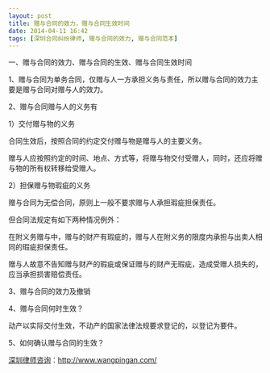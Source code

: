 ```yaml
---
layout: post
title: 赠与合同的效力，赠与合同生效时间
date: 2014-04-11 16:42
tags: [深圳合同纠纷律师, 赠与合同的效力, 赠与合同范本]
---
```

一、赠与合同的效力、赠与合同的生效、赠与合同生效时间

1、赠与合同为单务合同，仅赠与人一方承担义务与责任，所以赠与合同的效力主要是赠与合同对赠与人的效力。

2、赠与合同赠与人的义务有

1）交付赠与物的义务

合同生效后，按照合同的约定交付赠与物是赠与人的主要义务。

赠与人应按照约定的时间、地点、方式等，将赠与物交付受赠人，同时，还应将赠与物的所有权转移给受赠人。

2）担保赠与物瑕疵的义务

赠与合同为无偿合同，原则上一般不要求赠与人承担瑕疵担保责任。

但合同法规定有如下两种情况例外：

在附义务赠与中，赠与的财产有瑕疵的，赠与人在附义务的限度内承担与出卖人相同的瑕疵担保责任。

赠与人故意不告知赠与财产的瑕疵或保证赠与的财产无瑕疵，造成受赠人损失的， 应当承担损害赔偿责任。

3、赠与合同的效力及撤销

4、赠与合同何时生效？

动产以实际交付生效，不动产的国家法律法规要求登记的，以登记为要件。

5、如何确认赠与合同的生效？

<a href="http://www.wangpingan.com/">深圳律师咨询</a>：<a href="http://www.wangpingan.com/">http://www.wangpingan.com/</a>

